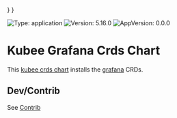 

}
}

[//]: # (README.md generated by gotmpl. DO NOT EDIT.)

![Type: application](https://img.shields.io/badge/Type-application-informational?style=flat-square) ![Version: 5.16.0](https://img.shields.io/badge/Version-5.16.0-informational?style=flat-square) ![AppVersion: 0.0.0](https://img.shields.io/badge/AppVersion-0.0.0-informational?style=flat-square)

# Kubee Grafana Crds Chart

This [kubee crds chart](https://github.com/EraldyHq/kubee/blob/main/docs/site/crds-chart.md) installs the [grafana](https://github.com/EraldyHq/kubee/blob/main/charts/grafana/README.md) CRDs.

## Dev/Contrib

See [Contrib](contrib.md)

